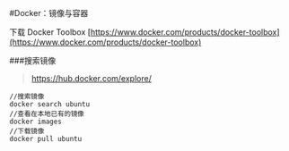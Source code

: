 #Docker：镜像与容器

下载 Docker Toolbox
[https://www.docker.com/products/docker-toolbox](https://www.docker.com/products/docker-toolbox)

###搜索镜像
>https://hub.docker.com/explore/ 

```
//搜索镜像
docker search ubuntu
//查看在本地已有的镜像
docker images							
//下载镜像
docker pull ubuntu			 		 
```